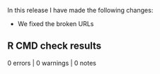 In this release I have made the following changes:

- We fixed the broken URLs

## R CMD check results

0 errors | 0 warnings | 0 notes
